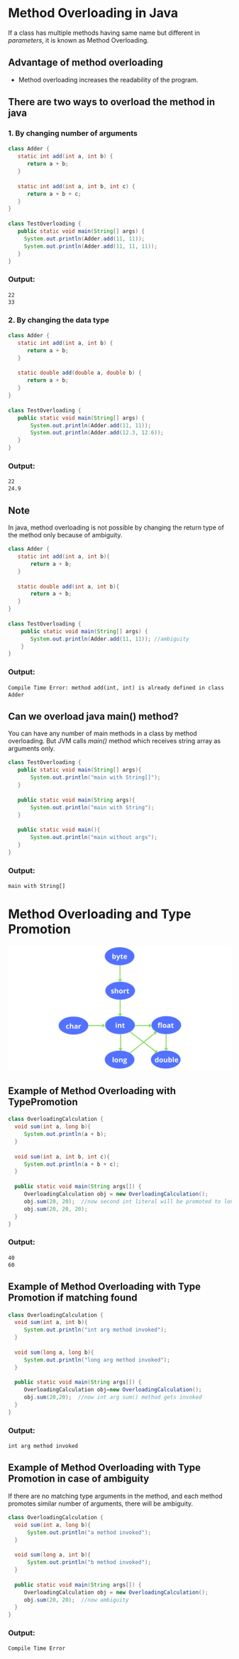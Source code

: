 # Method Overloading in Java
If a class has multiple methods having same name but different in *parameters*, it is known as Method Overloading.

## Advantage of method overloading
 - Method overloading increases the readability of the program.

## There are two ways to overload the method in java

### 1. By changing number of arguments

```java
class Adder {  
   static int add(int a, int b) {
      return a + b;
   }
 
   static int add(int a, int b, int c) {
      return a + b + c;
   }  
}  

class TestOverloading {  
   public static void main(String[] args) {  
     System.out.println(Adder.add(11, 11));  
     System.out.println(Adder.add(11, 11, 11));  
   }
} 
```
### Output:
``` 
22 
33
```

### 2. By changing the data type

```java
class Adder {  
   static int add(int a, int b) {
      return a + b;
   }
   
   static double add(double a, double b) {
      return a + b;
   }  
}  

class TestOverloading {  
   public static void main(String[] args) {  
       System.out.println(Adder.add(11, 11));  
       System.out.println(Adder.add(12.3, 12.6));  
   }
}  
```

### Output: 
```
22
24.9
```

## Note
In java, method overloading is not possible by changing the return type of the method only because of ambiguity. 

```java
class Adder {  
   static int add(int a, int b){
       return a + b;
   }  
   
   static double add(int a, int b){
       return a + b;
   }  
}  

class TestOverloading {  
    public static void main(String[] args) {  
       System.out.println(Adder.add(11, 11)); //ambiguity  
    }
}  
```

### Output:
```
Compile Time Error: method add(int, int) is already defined in class Adder
```

## Can we overload java main() method?
You can have any number of main methods in a class by method overloading. But JVM calls *main()* method which receives string array as arguments only.

```java
class TestOverloading {  
   public static void main(String[] args){
       System.out.println("main with String[]");
   }
   
   public static void main(String args){
       System.out.println("main with String");
   }
   
   public static void main(){
       System.out.println("main without args");
   }  
}  
```

### Output:
```
main with String[]
```

# Method Overloading and Type Promotion

![Type Promotion](/Polymorphism/Method_Overloading/image/char.png)

## Example of Method Overloading with TypePromotion

```java
class OverloadingCalculation {  
  void sum(int a, long b){
     System.out.println(a + b);
  }  
  
  void sum(int a, int b, int c){
     System.out.println(a + b + c);
  }  
  
  public static void main(String args[]) {  
     OverloadingCalculation obj = new OverloadingCalculation();  
     obj.sum(20, 20);  //now second int literal will be promoted to long  
     obj.sum(20, 20, 20);  
  }  
}  
```

### Output:
```
40
60
```

## Example of Method Overloading with Type Promotion if matching found

```java
class OverloadingCalculation {  
  void sum(int a, int b){
     System.out.println("int arg method invoked");
  }  
  
  void sum(long a, long b){
     System.out.println("long arg method invoked");
  } 
  
  public static void main(String args[]) {  
     OverloadingCalculation obj=new OverloadingCalculation();  
     obj.sum(20,20);  //now int arg sum() method gets invoked  
  }  
}  
```

### Output:
```
int arg method invoked
```

## Example of Method Overloading with Type Promotion in case of ambiguity
If there are no matching type arguments in the method, and each method promotes similar number of arguments, there will be ambiguity.

```java
class OverloadingCalculation {  
  void sum(int a, long b){
      System.out.println("a method invoked");
  }  
  
  void sum(long a, int b){
      System.out.println("b method invoked");
  }  
  
  public static void main(String args[]) {  
     OverloadingCalculation obj = new OverloadingCalculation();  
     obj.sum(20, 20);  //now ambiguity  
  }  
}  
```

### Output:
```
Compile Time Error
```

